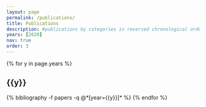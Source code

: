 ```yaml
---
layout: page
permalink: /publications/
title: Publications
description: #publications by categories in reversed chronological order. generated by jekyll-scholar.
years: [2020]
nav: true
order: 3
---
```


<div class="publications">

{% for y in page.years %}
  <h2 class="year">{{y}}</h2>
  {% bibliography -f papers -q @*[year={{y}}]* %}
{% endfor %}

</div>
